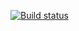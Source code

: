 [![Build status](https://ci.appveyor.com/api/projects/status/qurukcg94y57pifa?svg=true)](https://ci.appveyor.com/project/Ekaterina1705/patterns2)
